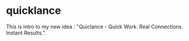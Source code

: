 # quicklance
This is intro to my new idea : "Quiclance - Quick Work. Real Connections. Instant Results.".

